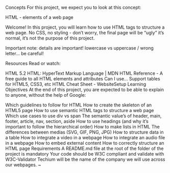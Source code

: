 Concepts
For this project, we expect you to look at this concept:

HTML - elements of a web page


Welcome!
In this project, you will learn how to use HTML tags to structure a web page. No CSS, no styling - don’t worry, the final page will be “ugly” it’s normal, it’s not the purpose of this project.

Important note: details are important! lowercase vs uppercase / wrong letter… be careful!

Resources
Read or watch:

HTML 5.2
HTML: HyperText Markup Language | MDN
HTML Reference - A free guide to all HTML elements and attributes
Can I use… Support tables for HTML5, CSS3, etc
HTML Cheat Sheet - WebsiteSetup
Learning Objectives
At the end of this project, you are expected to be able to explain to anyone, without the help of Google:

Which guidelines to follow for HTML
How to create the skeleton of an HTML5 page
How to use semantic HTML tags to structure a web page
Which use cases to use div vs span
The semantic value’s of header, main, footer, article, nav, section, aside
How to use headings (and why it’s important to follow the hierarchical order)
How to make lists in HTML
The differences between medias (SVG, GIF, PNG, JPG)
How to structure data in a table
How to integrate a video in a webpage
How to integrate an audio file in a webpage
How to embed external content
How to correctly structure an HTML page
Requirements
A README.md file at the root of the folder of the project is mandatory
Your code should be W3C compliant and validate with W3C-Validator
Techium will be the name of the company we will use across our webpages.
~                                                                               
